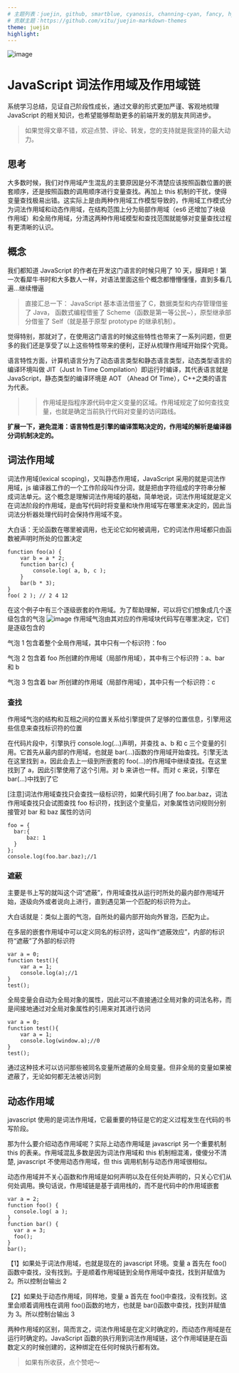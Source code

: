```yaml
---
# 主题列表：juejin, github, smartblue, cyanosis, channing-cyan, fancy, hydrogen, condensed-night-purple, greenwillow, v-green, vue-pro, healer-readable, mk-cute, jzman, geek-black, awesome-green, qklhk-chocolate
# 贡献主题：https://github.com/xitu/juejin-markdown-themes
theme: juejin
highlight:
---
```


![image](https://github.com/SandySY/javaScript/lexical-scope/example3.png)

# JavaScript 词法作用域及作用域链

系统学习总结，见证自己阶段性成长，通过文章的形式更加严谨、客观地梳理 JavaScript 的相关知识，也希望能够帮助更多的前端开发的朋友共同进步。

> 如果觉得文章不错，欢迎点赞、评论、转发，您的支持就是我坚持的最大动力。

## 思考

大多数时候，我们对作用域产生混乱的主要原因是分不清楚应该按照函数位置的嵌套顺序，还是按照函数的调用顺序进行变量查找。再加上 this 机制的干扰，使得变量查找极易出错。这实际上是由两种作用域工作模型导致的，作用域工作模式分为词法作用域和动态作用域，在结构范围上分为局部作用域（es6 还增加了块级作用域）和全局作用域，分清这两种作用域模型和查找范围就能够对变量查找过程有更清晰的认识。

## 概念

我们都知道 JavaScript 的作者在开发这门语言的时候只用了 10 天，膜拜吧！第一次看犀牛书时和大多数人一样，对语法里面这些个概念都懵懵懂懂，直到多看几遍...继续懵逼

> 直接汇总一下： JavaScript 基本语法借鉴了 C，数据类型和内存管理借鉴了 Java， 函数式编程借鉴了 Scheme（函数是第一等公民~），原型继承部分借鉴了 Self（就是基于原型 prototype 的继承机制）。

觉得特别，那就对了，在使用这门语言的时候这些特性也带来了一系列问题，但更多的我们还是享受了以上这些特性带来的便利，正好从梳理作用域开始探个究竟。

语言特性方面，计算机语言分为了动态语言类型和静态语言类型，动态类型语言的编译环境叫做 JIT（Just In Time Compilation）即运行时编译，其代表语言就是 JavaScript，静态类型的编译环境是 AOT （Ahead Of Time），C++之类的语言为代表。

> > 作用域是指程序源代码中定义变量的区域。作用域规定了如何查找变量，也就是确定当前执行代码对变量的访问路线。

**扩展一下，避免混淆：语言特性是引擎的编译策略决定的，作用域的解析是编译器分词机制决定的。**

## 词法作用域

词法作用域(lexical scoping)，又叫静态作用域，JavaScript 采用的就是词法作用域，js 编译器工作的一个工作阶段叫作分词，就是把由字符组成的字符串分解成词法单元。这个概念是理解词法作用域的基础，简单地说，词法作用域就是定义在词法阶段的作用域，是由写代码时将变量和块作用域写在哪里来决定的，因此当词法分析器处理代码时会保持作用域不变。

大白话：无论函数在哪里被调用，也无论它如何被调用，它的词法作用域都只由函数被声明时所处的位置决定

```
function foo(a) {
    var b = a * 2;
    function bar(c) {
        console.log( a, b, c );
    }
    bar(b * 3);
}
foo( 2 ); // 2 4 12
```

在这个例子中有三个逐级嵌套的作用域。为了帮助理解，可以将它们想象成几个逐级包含的气泡
![image](https://github.com/SandySY/javaScript/lexical-scope/example1.png)
作用域气泡由其对应的作用域块代码写在哪里决定，它们是逐级包含的

气泡 1 包含着整个全局作用域，其中只有一个标识符：foo

气泡 2 包含着 foo 所创建的作用域（局部作用域），其中有三个标识符：a、bar 和 b

气泡 3 包含着 bar 所创建的作用域（局部作用域），其中只有一个标识符：c

### 查找

作用域气泡的结构和互相之间的位置关系给引擎提供了足够的位置信息，引擎用这些信息来查找标识符的位置

在代码片段中，引擎执行 console.log(...)声明，并查找 a、b 和 c 三个变量的引用。它首先从最内部的作用域，也就是 bar(...)函数的作用域开始查找。引擎无法在这里找到 a，因此会去上一级到所嵌套的 foo(...)的作用域中继续查找。在这里找到了 a，因此引擎使用了这个引用。对 b 来讲也一样。而对 c 来说，引擎在 bar(...)中找到了它

[注意]词法作用域查找只会查找一级标识符，如果代码引用了 foo.bar.baz，词法作用域查找只会试图查找 foo 标识符，找到这个变量后，对象属性访问规则分别接管对 bar 和 baz 属性的访问

```
foo = {
  bar:{
      baz: 1
  }
};
console.log(foo.bar.baz);//1
```

### 遮蔽

主要是书上写的就叫这个词“遮蔽”，作用域查找从运行时所处的最内部作用域开始，逐级向外或者说向上进行，直到遇见第一个匹配的标识符为止。

大白话就是：类似上面的气泡，自所处的最内部开始向外冒泡，匹配为止。

在多层的嵌套作用域中可以定义同名的标识符，这叫作“遮蔽效应”，内部的标识符“遮蔽”了外部的标识符

```
var a = 0;
function test(){
    var a = 1;
    console.log(a);//1
}
test();
```

全局变量会自动为全局对象的属性，因此可以不直接通过全局对象的词法名称，而是间接地通过对全局对象属性的引用来对其进行访问

```
var a = 0;
function test(){
    var a = 1;
    console.log(window.a);//0
}
test();
```

通过这种技术可以访问那些被同名变量所遮蔽的全局变量。但非全局的变量如果被遮蔽了，无论如何都无法被访问到

## 动态作用域

javascript 使用的是词法作用域，它最重要的特征是它的定义过程发生在代码的书写阶段。

那为什么要介绍动态作用域呢？实际上动态作用域是 javascript 另一个重要机制 this 的表亲。作用域混乱多数是因为词法作用域和 this 机制相混淆，傻傻分不清楚, javascript 不使用动态作用域，但 this 调用机制与动态作用域很相似。

动态作用域并不关心函数和作用域是如何声明以及在任何处声明的，只关心它们从何处调用。换句话说，作用域链是基于调用栈的，而不是代码中的作用域嵌套

```
var a = 2;
function foo() {
  console.log( a );
}
function bar() {
  var a = 3;
  foo();
}
bar();
```

【1】如果处于词法作用域，也就是现在的 javascript 环境。变量 a 首先在 foo()函数中查找，没有找到。于是顺着作用域链到全局作用域中查找，找到并赋值为 2。所以控制台输出 2

【2】如果处于动态作用域，同样地，变量 a 首先在 foo()中查找，没有找到。这里会顺着调用栈在调用 foo()函数的地方，也就是 bar()函数中查找，找到并赋值为 3。所以控制台输出 3

两种作用域的区别，简而言之，词法作用域是在定义时确定的，而动态作用域是在运行时确定的。JavaScript 函数的执行用到词法作用域链，这个作用域链是在函数定义的时候创建的，这种绑定在任何时候执行都有效。

> 如果有所收获，点个赞吧～
